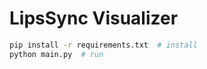 # LipsSync Visualizer

```bash
pip install -r requirements.txt  # install
python main.py  # run
```
